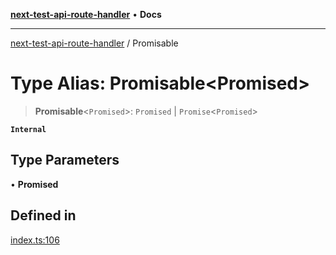 [**next-test-api-route-handler**](../README.md) • **Docs**

***

[next-test-api-route-handler](../README.md) / Promisable

# Type Alias: Promisable\<Promised\>

> **Promisable**\<`Promised`\>: `Promised` \| `Promise`\<`Promised`\>

**`Internal`**

## Type Parameters

• **Promised**

## Defined in

[index.ts:106](https://github.com/Xunnamius/next-test-api-route-handler/blob/a461e8108624c221c70702d1068092a640a5bae5/src/index.ts#L106)
